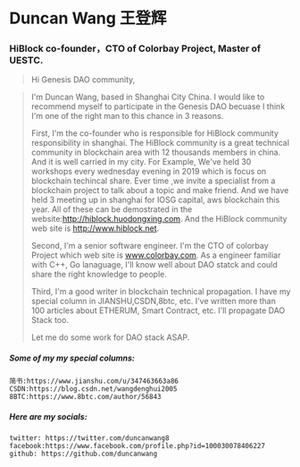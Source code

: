 # Duncan Wang 王登辉

### HiBlock co-founder，CTO of Colorbay Project, Master of UESTC.

>Hi Genesis DAO community,    

>    I'm Duncan Wang, based in Shanghai City China. I would like to recommend myself to participate in the Genesis DAO becuase I think I'm one of the right man to this chance in 3 reasons. 
>
>    First, I'm the co-founder who is responsible for HiBlock community responsibility in shanghai. The HiBlock community is a great technical community in blockchain area with 12 thousands members in china. And it is well carried in my city. For Example, We've held 30 workshops every wednesday evening in 2019 which is focus on blockchain techincal share. Ever time ,we invite a specialist from a blockchain project to talk about a topic and make friend. And we have held 3 meeting up in shanghai for IOSG capital, aws blockchain this year. All of these can be demostrated in the website:http://hiblock.huodongxing.com. And the HiBlock community web site is http://www.hiblock.net.
>
>    Second, I'm a senior software engineer. I'm the CTO of colorbay Project which web site is www.colorbay.com. As a engineer familiar with C++, Go lanaguage, I'll know well about DAO statck and could share the right knowledge to people.
>
>    Third, I'm a good writer in blockchain technical propagation. I have my special column in JIANSHU,CSDN,8btc, etc. I've written more than 100 articles about ETHERUM, Smart Contract, etc.  I'll propagate DAO Stack too.
>
>   Let me do some work for DAO stack ASAP.

##### Some of my my special columns:
    简书:https://www.jianshu.com/u/347463663a86
    CSDN:https://blog.csdn.net/wangdenghui2005
    8BTC:https://www.8btc.com/author/56843

##### Here are my socials:
    twitter: https://twitter.com/duncanwang8
    facebook:https://www.facebook.com/profile.php?id=100030078406227
    github: https://github.com/duncanwang
